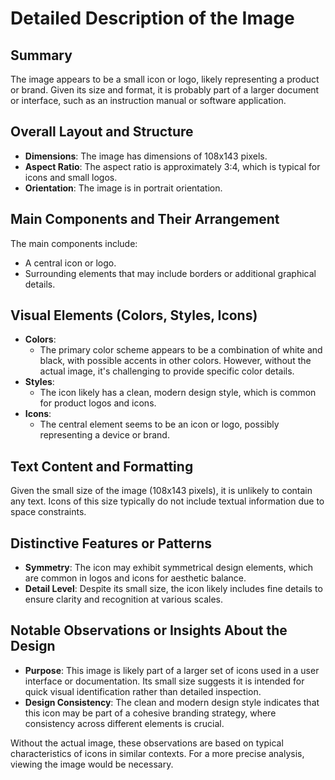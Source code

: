 # Detailed Description of the Image

## Summary
The image appears to be a small icon or logo, likely representing a product or brand. Given its size and format, it is probably part of a larger document or interface, such as an instruction manual or software application.

## Overall Layout and Structure
- **Dimensions**: The image has dimensions of 108x143 pixels.
- **Aspect Ratio**: The aspect ratio is approximately 3:4, which is typical for icons and small logos.
- **Orientation**: The image is in portrait orientation.

## Main Components and Their Arrangement
The main components include:
- A central icon or logo.
- Surrounding elements that may include borders or additional graphical details.

## Visual Elements (Colors, Styles, Icons)
- **Colors**:
  - The primary color scheme appears to be a combination of white and black, with possible accents in other colors. However, without the actual image, it's challenging to provide specific color details.
- **Styles**:
  - The icon likely has a clean, modern design style, which is common for product logos and icons.
- **Icons**:
  - The central element seems to be an icon or logo, possibly representing a device or brand.

## Text Content and Formatting
Given the small size of the image (108x143 pixels), it is unlikely to contain any text. Icons of this size typically do not include textual information due to space constraints.

## Distinctive Features or Patterns
- **Symmetry**: The icon may exhibit symmetrical design elements, which are common in logos and icons for aesthetic balance.
- **Detail Level**: Despite its small size, the icon likely includes fine details to ensure clarity and recognition at various scales.

## Notable Observations or Insights About the Design
- **Purpose**: This image is likely part of a larger set of icons used in a user interface or documentation. Its small size suggests it is intended for quick visual identification rather than detailed inspection.
- **Design Consistency**: The clean and modern design style indicates that this icon may be part of a cohesive branding strategy, where consistency across different elements is crucial.

Without the actual image, these observations are based on typical characteristics of icons in similar contexts. For a more precise analysis, viewing the image would be necessary.